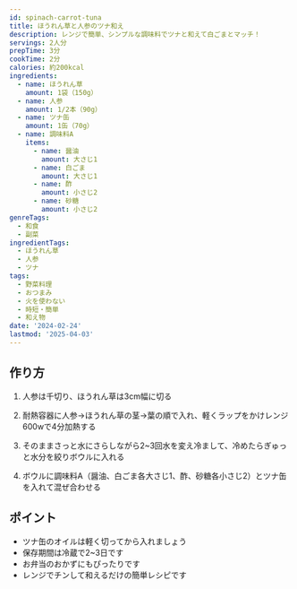 ```yaml
---
id: spinach-carrot-tuna
title: ほうれん草と人参のツナ和え
description: レンジで簡単、シンプルな調味料でツナと和えて白ごまとマッチ！
servings: 2人分
prepTime: 3分
cookTime: 2分
calories: 約200kcal
ingredients:
  - name: ほうれん草
    amount: 1袋（150g）
  - name: 人参
    amount: 1/2本（90g）
  - name: ツナ缶
    amount: 1缶（70g）
  - name: 調味料A
    items:
      - name: 醤油
        amount: 大さじ1
      - name: 白ごま
        amount: 大さじ1
      - name: 酢
        amount: 小さじ2
      - name: 砂糖
        amount: 小さじ2
genreTags:
  - 和食
  - 副菜
ingredientTags:
  - ほうれん草
  - 人参
  - ツナ
tags:
  - 野菜料理
  - おつまみ
  - 火を使わない
  - 時短・簡単
  - 和え物
date: '2024-02-24'
lastmod: '2025-04-03'
---
```


## 作り方

1. 人参は千切り、ほうれん草は3cm幅に切る

2. 耐熱容器に人参→ほうれん草の茎→葉の順で入れ、軽くラップをかけレンジ600wで4分加熱する

3. そのままさっと水にさらしながら2~3回水を変え冷まして、冷めたらぎゅっと水分を絞りボウルに入れる

4. ボウルに調味料A（醤油、白ごま各大さじ1、酢、砂糖各小さじ2）とツナ缶を入れて混ぜ合わせる

## ポイント

- ツナ缶のオイルは軽く切ってから入れましょう
- 保存期間は冷蔵で2~3日です
- お弁当のおかずにもぴったりです
- レンジでチンして和えるだけの簡単レシピです 
